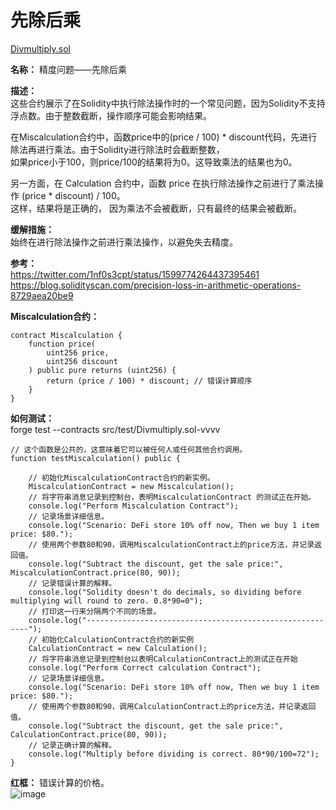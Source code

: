 # 先除后乘  
[Divmultiply.sol](https://github.com/SunWeb3Sec/DeFiVulnLabs/blob/main/src/test/Divmultiply.sol)  

**名称：** 精度问题——先除后乘  

**描述：**  
这些合约展示了在Solidity中执行除法操作时的一个常见问题，因为Solidity不支持浮点数。由于整数截断，操作顺序可能会影响结果。   

在Miscalculation合约中，函数price中的(price / 100) * discount代码，先进行除法再进行乘法。由于Solidity进行除法时会截断整数，  
如果price小于100，则price/100的结果将为0。这导致乘法的结果也为0。  

另一方面，在 Calculation 合约中，函数 price 在执行除法操作之前进行了乘法操作 (price * discount) / 100。  
这样，结果将是正确的，  因为乘法不会被截断，只有最终的结果会被截断。
 

**缓解措施：**  
始终在进行除法操作之前进行乘法操作，以避免失去精度。  


**参考：**  
https://twitter.com/1nf0s3cpt/status/1599774264437395461  
https://blog.solidityscan.com/precision-loss-in-arithmetic-operations-8729aea20be9  


**Miscalculation合约：**  
```
contract Miscalculation {
    function price(
        uint256 price,
        uint256 discount
    ) public pure returns (uint256) {
        return (price / 100) * discount; // 错误计算顺序
    }
}
``` 
**如何测试：**  
forge test --contracts src/test/Divmultiply.sol-vvvv  
```
// 这个函数是公共的，这意味着它可以被任何人或任何其他合约调用。
function testMiscalculation() public {

    // 初始化MiscalculationContract合约的新实例。
    MiscalculationContract = new Miscalculation();
    // 将字符串消息记录到控制台，表明MiscalculationContract 的测试正在开始。
    console.log("Perform Miscalculation Contract");
    // 记录场景详细信息。
    console.log("Scenario: DeFi store 10% off now, Then we buy 1 item price: $80.");
    // 使用两个参数80和90，调用MiscalculationContract上的price方法，并记录返回值。
    console.log("Subtract the discount, get the sale price:", MiscalculationContract.price(80, 90));
    // 记录错误计算的解释。
    console.log("Solidity doesn't do decimals, so dividing before multiplying will round to zero. 0.8*90=0");
    // 打印这一行来分隔两个不同的场景。
    console.log("---------------------------------------------------------");
    // 初始化CalculationContract合约的新实例
    CalculationContract = new Calculation();
    // 将字符串消息记录到控制台以表明CalculationContract上的测试正在开始
    console.log("Perform Correct calculation Contract");
    // 记录场景详细信息。
    console.log("Scenario: DeFi store 10% off now, Then we buy 1 item price: $80.");
    // 使用两个参数80和90，调用CalculationContract上的price方法，并记录返回值。
    console.log("Subtract the discount, get the sale price:", CalculationContract.price(80, 90));
    // 记录正确计算的解释。
    console.log("Multiply before dividing is correct. 80*90/100=72");
}
``` 
**红框：** 错误计算的价格。  
![image](https://web3sec.notion.site/image/https%3A%2F%2Fs3-us-west-2.amazonaws.com%2Fsecure.notion-static.com%2F2b465dc4-450f-4801-89dc-e78a6a6fa258%2FUntitled.png?table=block&id=512f6552-c031-4746-9962-ce67cbd8bba9&spaceId=369b5001-5511-4fe6-a099-48af1d841f20&width=2000&userId=&cache=v2)
